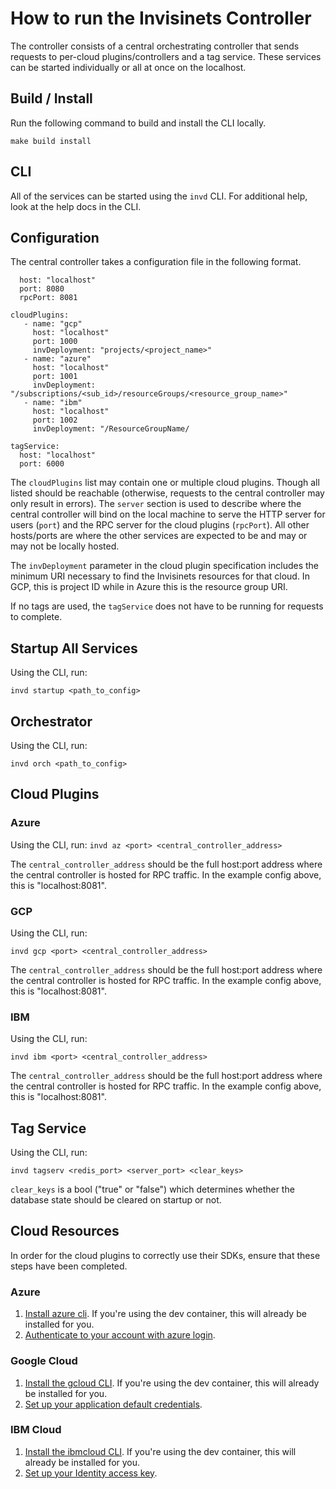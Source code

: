 # How to run the Invisinets Controller
The controller consists of a central orchestrating controller that sends requests to per-cloud plugins/controllers and a tag service. These services can be started individually or all at once on the localhost.

## Build / Install
Run the following command to build and install the CLI locally.

`make build install`

## CLI
All of the services can be started using the `invd` CLI. For additional help, look at the help docs in the CLI.

## Configuration
The central controller takes a configuration file in the following format.

```server: 
  host: "localhost"
  port: 8080
  rpcPort: 8081

cloudPlugins:
   - name: "gcp"
     host: "localhost"
     port: 1000
     invDeployment: "projects/<project_name>"
   - name: "azure"
     host: "localhost"
     port: 1001
     invDeployment: "/subscriptions/<sub_id>/resourceGroups/<resource_group_name>"
   - name: "ibm"
     host: "localhost"
     port: 1002
     invDeployment: "/ResourceGroupName/

tagService:
  host: "localhost"
  port: 6000
```

The `cloudPlugins` list may contain one or multiple cloud plugins. Though all listed should be reachable (otherwise, requests to the central controller may only result in errors). The `server` section is used to describe where the central controller will bind on the local machine to serve the HTTP server for users (`port`) and the RPC server for the cloud plugins (`rpcPort`). All other hosts/ports are where the other services are expected to be and may or may not be locally hosted. 

The `invDeployment` parameter in the cloud plugin specification includes the minimum URI necessary to find the Invisinets resources for that cloud. In GCP, this is project ID while in Azure this is the resource group URI.

If no tags are used, the `tagService` does not have to be running for requests to complete.

## Startup All Services
Using the CLI, run:

`invd startup <path_to_config>`

## Orchestrator
Using the CLI, run:

`invd orch <path_to_config>`

## Cloud Plugins

### Azure
Using the CLI, run:
`invd az <port> <central_controller_address>`

The `central_controller_address` should be the full host:port address where the central controller is hosted for RPC traffic. In the example config above, this is "localhost:8081".

### GCP 
Using the CLI, run:

`invd gcp <port> <central_controller_address>`

The `central_controller_address` should be the full host:port address where the central controller is hosted for RPC traffic. In the example config above, this is "localhost:8081".

### IBM 
Using the CLI, run:

`invd ibm <port> <central_controller_address>`

The `central_controller_address` should be the full host:port address where the central controller is hosted for RPC traffic. In the example config above, this is "localhost:8081".

## Tag Service
Using the CLI, run:

`invd tagserv <redis_port> <server_port> <clear_keys>`

`clear_keys` is a bool ("true" or "false") which determines whether the database state should be cleared on startup or not.

## Cloud Resources
In order for the cloud plugins to correctly use their SDKs, ensure that these steps have been completed.

### Azure

1. [Install azure cli](https://learn.microsoft.com/en-us/cli/azure/install-azure-cli). If you're using the dev container, this will already be installed for you.
2. [Authenticate to your account with azure login](https://learn.microsoft.com/en-us/cli/azure/authenticate-azure-cli).

### Google Cloud

1. [Install the gcloud CLI](https://cloud.google.com/sdk/docs/install). If you're using the dev container, this will already be installed for you.
2. [Set up your application default credentials](https://cloud.google.com/docs/authentication/provide-credentials-adc).

### IBM Cloud

1. [Install the ibmcloud CLI](https://cloud.google.com/sdk/docs/install). If you're using the dev container, this will already be installed for you.
2. [Set up your Identity access key](../pkg/ibm_plugin/README.md).
